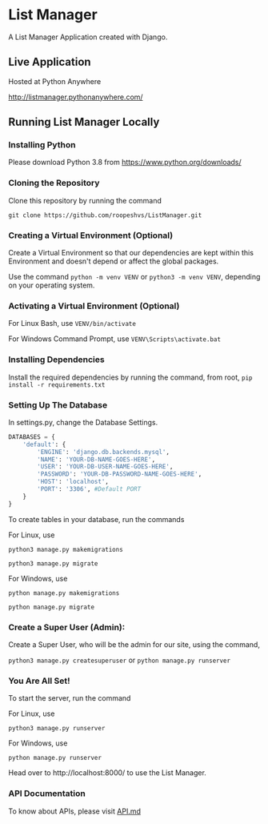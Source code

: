 # List Manager

A List Manager Application created with Django.

## Live Application

Hosted at Python Anywhere

http://listmanager.pythonanywhere.com/

## Running List Manager Locally

### Installing Python

Please download Python 3.8 from https://www.python.org/downloads/

### Cloning the Repository

Clone this repository by running the command

`git clone https://github.com/roopeshvs/ListManager.git`

### Creating a Virtual Environment (Optional)

Create a Virtual Environment so that our dependencies are kept within this Environment and doesn't depend or affect the global packages.

Use the command `python -m venv VENV` or `python3 -m venv VENV`, depending on your operating system.

### Activating a Virtual Environment (Optional)

For Linux Bash, use
`VENV/bin/activate`

For Windows Command Prompt, use
`VENV\Scripts\activate.bat`

### Installing Dependencies

Install the required dependencies by running the command, from root,
`pip install -r requirements.txt`

### Setting Up The Database

In settings.py, change the Database Settings.

```python
DATABASES = {
    'default': {
        'ENGINE': 'django.db.backends.mysql',
        'NAME': 'YOUR-DB-NAME-GOES-HERE',
        'USER': 'YOUR-DB-USER-NAME-GOES-HERE',
        'PASSWORD': 'YOUR-DB-PASSWORD-NAME-GOES-HERE',
        'HOST': 'localhost',
        'PORT': '3306', #Default PORT
    }
}
```

To create tables in your database, run the commands

For Linux, use

`python3 manage.py makemigrations`

`python3 manage.py migrate`

For Windows, use

`python manage.py makemigrations`

`python manage.py migrate`

### Create a Super User (Admin):

Create a Super User, who will be the admin for our site, using the command,

`python3 manage.py createsuperuser` or `python manage.py runserver`

### You Are All Set!

To start the server, run the command

For Linux, use

`python3 manage.py runserver`

For Windows, use

`python manage.py runserver`

Head over to http://localhost:8000/ to use the List Manager.

### API Documentation

To know about APIs, please visit [API.md](https://github.com/roopeshvs/ListManager/blob/master/API.md)
